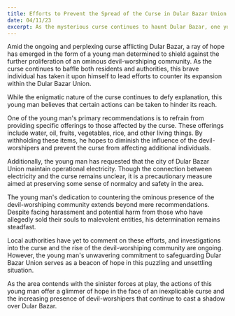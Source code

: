 ```yaml
---
title: Efforts to Prevent the Spread of the Curse in Dular Bazar Union
date: 04/11/23
excerpt: As the mysterious curse continues to haunt Dular Bazar, one young man has taken it upon himself to prevent its further spread and protect against the ominous effects of a growing devil-worshiping community.
---
```


Amid the ongoing and perplexing curse afflicting Dular Bazar, a ray of hope has emerged in the form of a young man determined to shield against the further proliferation of an ominous devil-worshiping community. As the curse continues to baffle both residents and authorities, this brave individual has taken it upon himself to lead efforts to counter its expansion within the Dular Bazar Union.

While the enigmatic nature of the curse continues to defy explanation, this young man believes that certain actions can be taken to hinder its reach. 

One of the young man's primary recommendations is to refrain from providing specific offerings to those affected by the curse. These offerings include water, oil, fruits, vegetables, rice, and other living things. By withholding these items, he hopes to diminish the influence of the devil-worshipers and prevent the curse from affecting additional individuals.

Additionally, the young man has requested that the city of Dular Bazar Union maintain operational electricity. Though the connection between electricity and the curse remains unclear, it is a precautionary measure aimed at preserving some sense of normalcy and safety in the area.

The young man's dedication to countering the ominous presence of the devil-worshiping community extends beyond mere recommendations. Despite facing harassment and potential harm from those who have allegedly sold their souls to malevolent entities, his determination remains steadfast.

Local authorities have yet to comment on these efforts, and investigations into the curse and the rise of the devil-worshiping community are ongoing. However, the young man's unwavering commitment to safeguarding Dular Bazar Union serves as a beacon of hope in this puzzling and unsettling situation.

As the area contends with the sinister forces at play, the actions of this young man offer a glimmer of hope in the face of an inexplicable curse and the increasing presence of devil-worshipers that continue to cast a shadow over Dular Bazar.